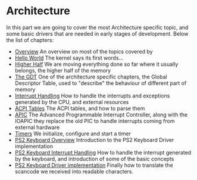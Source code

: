 # Architecture

In this part we are going to cover the most Architecture specific topic, and some basic drivers that are needed in early stages of development. Below the list of chapters:

* [Overview](OSDEV_PDF/Book/02_Architecture/01_Overview.md) An overview on most of the topics covered by
* [Hello World](02_Hello_World.md) The kernel says its first words...
* [Higher Half](03_HigherHalf.md) We are moving everything done so far where it usually belongs, the higher half of the memory
* [The GDT](04_GDT.md) One of the architecture specific chapters, the Global Descriptor Table, used to "describe" the behaviour of different part of memory
* [Interrupt Handling](05_InterruptHandling.md) How to handle the interrupts and exceptions generated by the CPU, and external resources
* [ACPI Tables](06_ACPITables.md) The ACPI tables, and how to parse them
* [APIC](07_APIC.md) The Advanced Programmable Interrupt Controller, along with the IOAPIC they replace the old PIC to handle interrupts coming from external hardware
* [Timers](08_Timers.md) We initialize, configure and start a timer
* [PS2 Keyboard Overview](PS2_Keyboard/01_README.md) Introduction to the PS2 Keyboard Driver implementation
* [PS2 Keyboard Interrupt Handling](PS2_Keyboard/02_Interrupt_Handling.md) How to handle the interrupt generated by the keyboard, and introduction of some of the basic concepts
* [PS2 Keyboard Driver implementation](PS2_Keyboard/03_Driver_Implemenation.md) Finally how to translate the scancode we received into readable characters.
